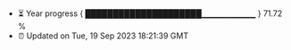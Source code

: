 - ⏳ Year progress { █████████████████████▁▁▁▁▁▁▁▁▁ } 71.72 %
- ⏰ Updated on Tue, 19 Sep 2023 18:21:39 GMT

